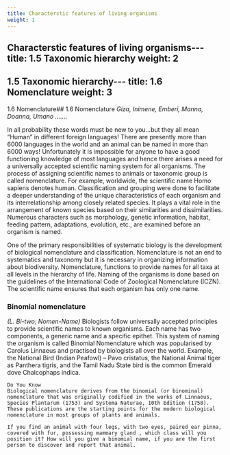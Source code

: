 ```yaml
---
title: Characterstic features of living organisms
weight: 1
---
```


Characterstic features of living organisms---
title: 1.5 Taxonomic hierarchy
weight: 2
---

1.5 Taxonomic hierarchy---
title: 1.6 Nomenclature
weight: 3
---

1.6 Nomenclature## 1.6 Nomenclature
*Giza, Inimene, Emberi, Manna, Doanna, Umano …….*

In all probability these words must be new to you…but they all mean “Human” in different foreign languages! There are presently more than 6000 languages in the world and an animal can be named in more than 6000 ways! Unfortunately it is impossible for anyone to have a good functioning knowledge of most languages and hence there arises a need for a universally accepted scientific naming system for all organisms. The process of assigning scientific names to animals or taxonomic group is called nomenclature. For example, worldwide, the scientific name Homo sapiens denotes human. Classification and grouping were done to facilitate a deeper understanding of the unique characteristics of each organism and its interrelationship among closely related species. It plays a vital role in the arrangement of known species based on their similarities and dissimilarities. Numerous characters such as morphology, genetic information, habitat, feeding pattern, adaptations, evolution, etc., are examined before an organism is named. 

One of the primary responsibilities of systematic biology is the development of biological nomenclature and classification. Nomenclature is not an end to systematics and taxonomy but it is necessary in organizing information about biodiversity. Nomenclature, functions to provide names for all taxa at all levels in the hierarchy of life. Naming of the organisms is done based on the guidelines of the International Code of Zoological Nomenclature (ICZN). The scientific name ensures that each organism has only one name.

### Binomial nomenclature
*(L. Bi-two; Nomen-Name)*
Biologists follow universally accepted principles to provide scientific names to known organisms. Each name has two components, a generic name and a specific epithet. This system of naming the organism is called Binomial Nomenclature which was popularised by Carolus Linnaeus and practised by biologists all over the world. Example, the National Bird (Indian Peafowl) – Pavo cristatus, the National Animal tiger as Panthera tigris, and the Tamil Nadu State bird is the common Emerald dove Chalcophaps indica.


```
Do You Know
Biological nomenclature derives from the binomial (or binominal) nomenclature that was originally codified in the works of Linnaeus, Species Plantarum (1753) and Systema Naturae, 10th Edition (1758). These publications are the starting points for the modern biological nomenclature in most groups of plants and animals.
```
```
If you find an animal with four legs, with two eyes, paired ear pinna, covered with fur, possessing mammary gland , which class will you position it? How will you give a binomial name, if you are the first person to discover and report that animal.
```

